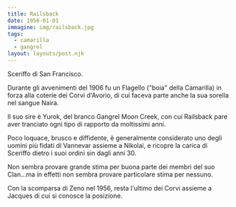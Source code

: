 ```yaml
---
title: Railsback
date: 1956-01-01
immagine: img/railsback.jpg
tags:
  - camarilla
  - gangrel
layout: layouts/post.njk
---
```


Sceriffo di San Francisco.

Durante gli avvenimenti del 1906 fu un Flagello ("boia" della Camarilla) in forza alla coterie dei Corvi d'Avorio, di cui faceva parte anche la sua sorella nel sangue Naira.

Il suo sire è Yurok, del branco Gangrel Moon Creek, con cui Railsback pare aver tranciato ogni tipo di rapporto da moltissimi anni.

Poco loquace, brusco e diffidente, è generalmente considerato uno degli uomini più fidati di Vannevar assieme a Nikolai, e ricopre la carica di Sceriffo dietro i suoi ordini sin dagli anni 30.

Non sembra provare grande stima per buona parte dei membri del suo Clan...ma in effetti non sembra provare particolare stima per nessuno. 

Con la scomparsa di Zeno nel 1956, resta l'ultimo dei Corvi assieme a Jacques di cui si conosce la posizione.

